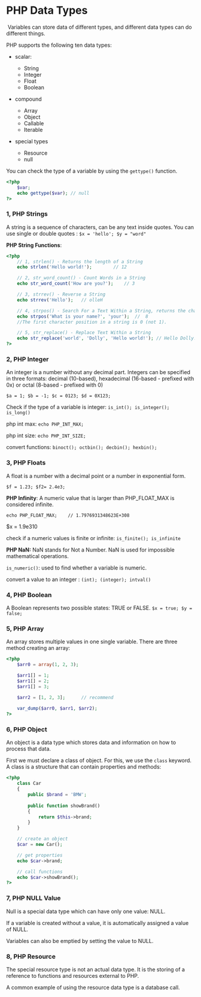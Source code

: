 # PHP Data Types

﻿ Variables can store data of different types, and different data types can do  different things. 

 PHP supports the following ten data types: 

- scalar:
  - String
  - Integer
  - Float
  - Boolean

- compound
  - Array
  - Object
  - Callable
  - Iterable

- special types
  - Resource
  - null

 You can check the type of a variable by using the `gettype()` function.  

```php
<?php
    $var;
	echo gettype($var);	// null
?>
```

### 1, PHP Strings

 A string is a sequence of characters,  can be any text inside quotes. You can use single or double quotes : `$x = 'hello'; $y = "word"`

**PHP String Functions**:

```php
<?php
    // 1, strlen() - Returns the length of a String
    echo strlen('Hello world!');		// 12

	// 2, str_word_count() - Count Words in a String
	echo str_word_count('How are you?');	// 3

	// 3, strrev() - Reverse a String
	echo strrev('Hello');	// olleH

	// 4, strpos() - Search For a Text Within a String, returns the character position of the first match if found or FALSE if no match is found.
	echo strpos('What is your name?', 'your');	// 	8
	//The first character position in a string is 0 (not 1).

	// 5, str_replace() - Replace Text Within a String
	echo str_replace('world', 'Dolly', 'Hello world!');	// Hello Dolly!
?>	
```

### 2, PHP Integer

 An integer is a number without any decimal part.  Integers can be specified in three formats: decimal (10-based),  hexadecimal (16-based - prefixed with 0x) or octal (8-based - prefixed  with 0) 

`$a = 1; $b = -1; $c = 0123; $d = 0X123;`

Check if the type of a variable is integer: `is_int(); is_integer(); is_long()`

php int max: `echo PHP_INT_MAX;`

php int size: `echo PHP_INT_SIZE;`

convert functions: `binoct(); octbin(); decbin(); hexbin();`

### 3, PHP Floats

 A float is a number with a decimal point or a number in exponential form. 

`$f = 1.23; $f2= 2.4e3;`

**PHP Infinity**:  A numeric value that is larger than PHP_FLOAT_MAX is considered infinite. 

`echo PHP_FLOAT_MAX;	// 1.7976931348623E+308`

$x = 1.9e310

check if a numeric values is finite or infinite: `is_finite(); is_infinite`

**PHP NaN:** NaN stands for Not a Number. NaN is used for impossible mathematical operations. 

`is_numeric()`:  used to find whether a variable is  numeric. 

 convert a value  to an integer : `(int); (integer); intval()`

### 4, PHP Boolean

 A Boolean represents two possible states: TRUE or FALSE. `$x = true; $y = false;`

### 5, PHP Array

 An array stores multiple values in one single variable.  There are three method creating an array:

```php
<?php
    $arr0 = array(1, 2, 3);

	$arr1[] = 1;
	$arr1[] = 2;
	$arr1[] = 3;

	$arr2 = [1, 2, 3];		// recommend
	
	var_dump($arr0, $arr1, $arr2);
?>	
```

### 6, PHP Object

 An object is a data type which stores data and information on how to process that data. 

 First we must declare a class of object. For this, we use the `class` keyword.  A class is a structure that can contain properties and methods:

```php
<?php
    class Car
	{
		public $brand = 'BMW';
    	
    	public function showBrand()
        {
            return $this->brand;
        }
	}

	// create an object
	$car = new Car();

	// get properties
	echo $car->brand;

	// call functions
    echo $car->showBrand();
?>
```

### 7, PHP NULL Value

 Null is a special data type which can have only one value: NULL. 

 If a variable is created without a value, it is  automatically assigned a value of NULL. 

 Variables can also be emptied by setting the value to NULL.

### 8, PHP Resource

 The special resource type is not an actual data type. It is the storing of a  reference to functions and resources external to PHP. 

 A common example of  using the resource data type is a database call. 